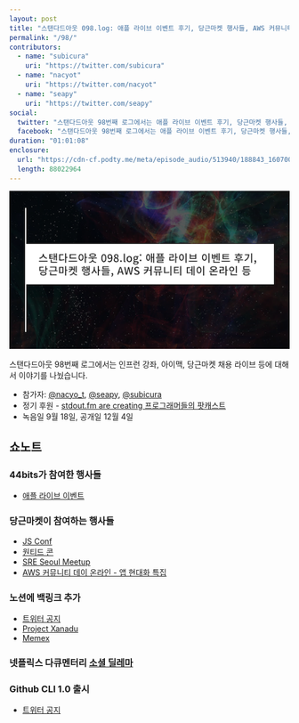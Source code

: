```yaml
---
layout: post
title: "스탠다드아웃 098.log: 애플 라이브 이벤트 후기, 당근마켓 행사들, AWS 커뮤니티 데이 온라인 등"
permalink: "/98/"
contributors: 
  - name: "subicura"
    uri: "https://twitter.com/subicura"
  - name: "nacyot"
    uri: "https://twitter.com/nacyot"
  - name: "seapy"
    uri: "https://twitter.com/seapy"
social:
  twitter: "스탠다드아웃 98번째 로그에서는 애플 라이브 이벤트 후기, 당근마켓 행사들, AWS 커뮤니티 데이 온라인 등에 대해서 이야기를 나눴습니다."
  facebook: "스탠다드아웃 98번째 로그에서는 애플 라이브 이벤트 후기, 당근마켓 행사들, AWS 커뮤니티 데이 온라인 등에 대해서 이야기를 나눴습니다."
duration: "01:01:08"
enclosure:
  url: "https://cdn-cf.podty.me/meta/episode_audio/513940/188843_1607005064399.mp3"
  length: 88022964
---
```


![](https://github.com/44bits/stdout.fm/raw/master/_posts/images/stdout-098-log.png)

스탠다드아웃 98번째 로그에서는 인프런 강좌, 아이맥, 당근마켓 채용 라이브 등에 대해서 이야기를 나눴습니다.

* 참가자: [@nacyo_t][nac], [@seapy][sea], [@subicura][sub]
* 정기 후원 - [stdout.fm are creating 프로그래머들의 팟캐스트](https://www.patreon.com/stdoutfm)
* 녹음일 9월 18일, 공개일 12월 4일

[sea]: https://twitter.com/seapy
[sub]: https://twitter.com/subicura
[nac]: https://twitter.com/nacyo_t

## 쇼노트

### 44bits가 참여한 행사들
* [애플 라이브 이벤트](https://www.apple.com/kr/apple-events/september-2020/?useASL=true)

### 당근마켓이 참여하는 행사들
* [JS Conf](https://jsconfkorea.com/ko)
* [원티드 콘](https://www.wanted.jobs/events/wantedcon08)
* [SRE Seoul Meetup](https://slack.opencontainer.co.kr/)
* [AWS 커뮤니티 데이 온라인 - 앱 현대화 특집](https://pages.awscloud.com/aws-community-day-online-2020.html)

### 노션에 백링크 추가

* [트위터 공지](https://twitter.com/NotionHQ/status/1306677709263630336)
* [Project Xanadu](https://ko.wikipedia.org/wiki/%EC%A0%9C%EB%84%88%EB%91%90_%ED%94%84%EB%A1%9C%EC%A0%9D%ED%8A%B8)
* [Memex](https://ko.wikipedia.org/wiki/%EB%A9%94%EB%A9%95%EC%8A%A4)

### 넷플릭스 다큐멘터리 [소셜 딜레마](https://www.netflix.com/kr/title/81254224)

### Github CLI 1.0 출시

* [트위터 공지](https://twitter.com/github/status/1306586113293729795)
